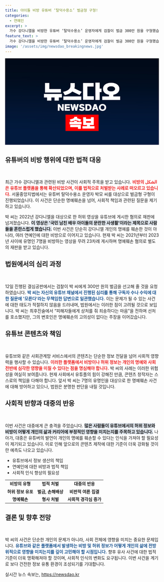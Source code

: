 ```yaml
---
title: 아이돌 비방 유튜버 ‘탈덕수용소’ 벌금형 구형!
categories:
  - 연예인
excerpt: >
  가수 강다니엘을 비방한 유튜버 ‘탈덕수용소’ 운영자에게 검찰이 벌금 300만 원을 구형했습니다. 그는 허위 영상을 올린 혐의로 재판 중이며, 유명 아이돌에 대한 비방도 다수 진행해 논란이 깊어지고 있습니다.
feature_text: >
  가수 강다니엘을 비방한 유튜버 ‘탈덕수용소’ 운영자에게 검찰이 벌금 300만 원을 구형했습니다. 그는 허위 영상을 올린 혐의로 재판 중이며, 유명 아이돌에 대한 비방도 다수 진행해 논란이 깊어지고 있습니다.
image: '/assets/img/newsdao_breakingnews.jpg'
---
```


<p><img src="/assets/img/newsdao_breakingnews.jpg" alt="koreaapp 속보" /></p>

<h2 data-ke-size="size26">유튜버의 비방 행위에 대한 법적 대응</h2>

<p data-ke-size="size16">&nbsp;</p>

<p>최근 가수 강다니엘과 관련된 비방 사건이 사회적 주목을 받고 있습니다. <b><span style="color: #ee2323;">비방의 الشكل은 유튜브 플랫폼을 통해 확산되었으며, 이를 법적으로 처벌받는 사례로 떠오르고 있습니다.</span></b> 서울중앙지법에서는 유튜버 탈덕수용소 운영자 박모 씨를 대상으로 벌금형 구형이 진행되었습니다. 이 사건은 단순한 명예훼손을 넘어, 사회적 책임과 관련된 질문을 제기하고 있습니다.</p>

<p>박 씨는 2022년 강다니엘을 대상으로 한 허위 영상을 유튜브에 게시한 혐의로 재판에 넘겨졌습니다. <b><span style="background-color: #21538527;">이 영상은 '국민 남친 배우 아이돌의 문란한 사생활'이라는 제목으로 사람들을 혼란스럽게 했습니다.</span></b> 이번 사건은 단순히 강다니엘 개인의 명예를 훼손한 것이 아니라, 여러 연예인에 대한 비방으로 이어지고 있습니다. 현재 박 씨는 2021년부터 2023년 사이에 유명인 7명을 비방하는 영상을 무려 23차례 게시하며 명예훼손 혐의로 별도의 재판을 받고 있습니다.</p>

<h2 data-ke-size="size26">법원에서의 심리 과정</h2>

<p data-ke-size="size16">&nbsp;</p>

<p>12일 진행된 결심공판에서는 검찰이 박 씨에게 300만 원의 벌금을 선고해 줄 것을 요청하였습니다. <b><span style="color: #1a5490;">박 씨는 자신의 유튜브 채널에서 진행된 심리를 통해 구독자 수나 수익에 대한 질문에 '모른다'라는 무책임한 답변으로 일관했습니다.</span></b> 이는 문제가 될 수 있는 사건에 대한 태도가 적절하지 않음을 드러내며, 법원에서는 이러한 점이 고려될 것으로 보입니다. 박 씨는 최후진술에서 “피해자들에게 상처를 줘 죄송하다는 마음”을 전하며 선처를 호소했지만, 그의 변호인은 명예훼손의 고의성이 없다는 주장을 이어갔습니다.</p>

<h2 data-ke-size="size26">유튜브 콘텐츠와 책임</h2>

<p data-ke-size="size16">&nbsp;</p>

<p>유튜브와 같은 사회관계망 서비스에서의 콘텐츠는 단순한 정보 전달을 넘어 사회적 영향력을 행사할 수 있습니다. <b><span style="color: #ee2323;">이러한 플랫폼에서 비방이나 허위 정보는 개인의 명예와 사회 전반에 심각한 영향을 미칠 수 있다는 점을 명심해야 합니다.</span></b> 박 씨의 사례는 이러한 위험성을 여실히 보여줍니다. 현재 사회에서 유튜플의 힘이 강해진 만큼, 콘텐츠 창작자는 스스로의 책임을 다해야 합니다. 앞서 박 씨는 7명의 유명인을 대상으로 한 명예훼손 사건에 대해 방어하고 있으나, 법원은 분명한 판단을 내릴 것입니다.</p>

<h2 data-ke-size="size26">사회적 반향과 대중의 반응</h2>

<p data-ke-size="size16">&nbsp;</p>

<p>이번 사건은 대중에게 큰 충격을 주었습니다. <b><span style="background-color: #21538527;">많은 사람들이 유튜브에서의 허위 정보와 비방이 어떻게 개인의 삶과 커리어에 부정적인 영향을 미치는지를 주목하고 있습니다.</span></b> 나아가, 대중은 유튜버의 발언이 개인의 명예를 훼손할 수 있다는 인식을 가져야 할 필요성이 제기되고 있습니다. 이로 인해 앞으로의 콘텐츠 제작에 대한 기준이 더욱 강화될 것이란 예측도 나오고 있습니다.</p>

<ul>
<li>유튜브에서 정보 생산의 책임</li>
<li>연예인에 대한 비방과 법적 책임</li>
<li>사회적 인식 향상의 필요성</li>
</ul>

<table style="width: 100%; border-collapse: collapse;">
<tr>
<td style="text-align: center; height: 17px;"><b>비방의 유형</b></td>
<td style="text-align: center; height: 17px;"><b>법적 처벌</b></td>
<td style="text-align: center; height: 17px;"><b>대중의 반응</b></td>
</tr>
<tr>
<td style="text-align: center; height: 17px;"><b>허위 정보 유포</b></td>
<td style="text-align: center; height: 17px;"><b>벌금, 손해배상</b></td>
<td style="text-align: center; height: 17px;"><b>비판적 여론 집결</b></td>
</tr>
<tr>
<td style="text-align: center; height: 17px;"><b>명예훼손</b></td>
<td style="text-align: center; height: 17px;"><b>형사 처벌</b></td>
<td style="text-align: center; height: 17px;"><b>사회적 경각심 증가</b></td>
</tr>
</table>

<h2 data-ke-size="size26">결론 및 향후 전망</h2>

<p data-ke-size="size16">&nbsp;</p>

<p>박 씨의 사건은 단순한 개인의 문제가 아니라, 사회 전체에 영향을 미치는 중요한 문제입니다. <b><span style="color: #1a5490;">유튜브와 같은 플랫폼에서 발생하는 비방 및 허위 정보가 어떻게 개인의 삶에 전방위적으로 영향을 미치는지를 깊이 고민해야 할 시점입니다.</span></b> 향후 유사 사건에 대한 법적 기준이 더욱 명확해져야 할 것이며, 사회적 인식의 변화도 요구됩니다. 이번 사건을 계기로 보다 건전한 정보 유통 환경이 조성되기를 기대합니다.</p>
실시간 뉴스 속보는, <a href="https://newsdao.kr" rel="dofollow">https://newsdao.kr</a>



